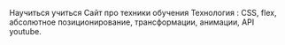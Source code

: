 Научиться учиться
Сайт про техники обучения
Технология : CSS, flex, абсолютное позиционирование, трансформации, анимации, API youtube.
